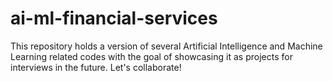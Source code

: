 # ai-ml-financial-services
This repository holds a version of several Artificial Intelligence and Machine Learning related codes with the goal of showcasing it as projects for interviews in the future.
Let's collaborate!
